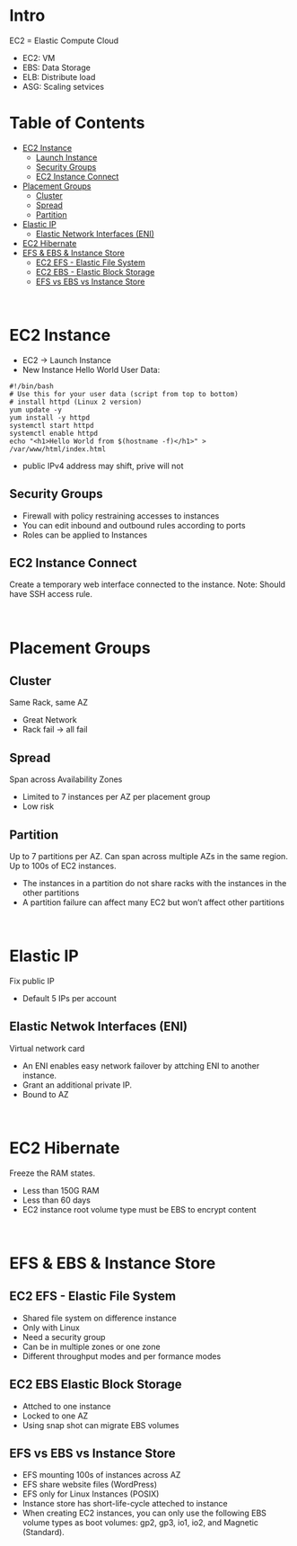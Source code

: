 # Intro
EC2 = Elastic Compute Cloud
- EC2: VM
- EBS: Data Storage
- ELB: Distribute load
- ASG: Scaling setvices


# Table of Contents
- [EC2 Instance](#ec2-instance)
  - [Launch Instance](#launch-instance)
  - [Security Groups](#security-groups)
  - [EC2 Instance Connect](#ec2-instance-connect)
- [Placement Groups](#placement-groups)
  - [Cluster](#cluster)
  - [Spread](#spread)
  - [Partition](#partition)
- [Elastic IP](#elastic-ip)
  - [Elastic Network Interfaces (ENI)](#elastic-network-interfaces-eni)
- [EC2 Hibernate](#ec2-hibernate)
- [EFS & EBS & Instance Store](#efs--ebs--instance-store)
  - [EC2 EFS - Elastic File System](#ec2-efs---elastic-file-system)
  - [EC2 EBS - Elastic Block Storage](#ec2-ebs-elastic-block-storage)
  - [EFS vs EBS vs Instance Store](#efs-vs-ebs-vs-instance-store)


<br>

# EC2 Instance
- EC2 -> Launch Instance
- New Instance Hello World User Data:
```
#!/bin/bash
# Use this for your user data (script from top to bottom)
# install httpd (Linux 2 version)
yum update -y
yum install -y httpd
systemctl start httpd
systemctl enable httpd
echo "<h1>Hello World from $(hostname -f)</h1>" > /var/www/html/index.html
```
- public IPv4 address may shift, prive will not


## Security Groups
- Firewall with policy restraining accesses to instances
- You can edit inbound and outbound rules according to ports
- Roles can be applied to Instances



## EC2 Instance Connect
Create a temporary web interface connected to the instance.
Note: Should have SSH access rule.

<br>

# Placement Groups

## Cluster
Same Rack, same AZ
- Great Network
- Rack fail -> all fail

## Spread
Span across Availability Zones
- Limited to 7 instances per AZ per placement group
- Low risk

## Partition
Up to 7 partitions per AZ. Can span across multiple AZs in the same region. Up to 100s of EC2 instances.
- The instances in a partition do not share racks with the instances in the other partitions
- A partition failure can affect many EC2 but won’t affect other partitions

<br>

# Elastic IP
Fix public IP
- Default 5 IPs per account
## Elastic Netwok Interfaces (ENI)
Virtual network card
- An ENI enables easy network failover by attching ENI to another instance.
- Grant an additional private IP.
- Bound to AZ

<br>

# EC2 Hibernate
Freeze the RAM states.
- Less than 150G RAM
- Less than 60 days
- EC2 instance root volume type must be EBS to encrypt content

<br>

# EFS & EBS & Instance Store
## EC2 EFS - Elastic File System
- Shared file system on difference instance
- Only with Linux
- Need a security group
- Can be in multiple zones or one zone
- Different throughput modes and per formance modes

## EC2 EBS Elastic Block Storage
- Attched to one instance
- Locked to one AZ
- Using snap shot can migrate EBS volumes

## EFS vs EBS vs Instance Store
- EFS mounting 100s of instances across AZ
- EFS share website files (WordPress)
- EFS only for Linux Instances (POSIX)
- Instance store has short-life-cycle atteched to instance
- When creating EC2 instances, you can only use the following EBS volume types as boot volumes: gp2, gp3, io1, io2, and Magnetic (Standard).
